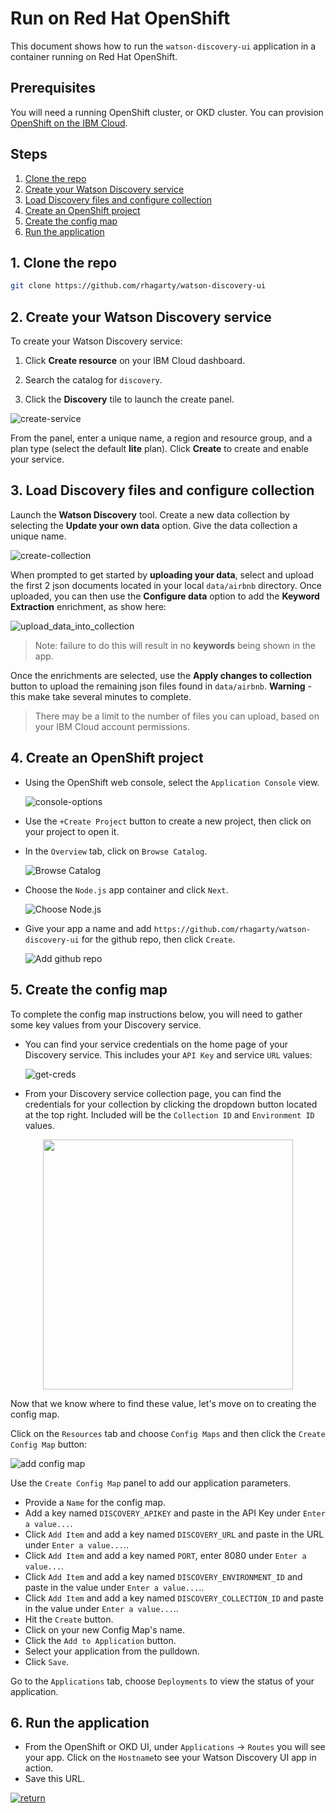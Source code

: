 # Run on Red Hat OpenShift

This document shows how to run the `watson-discovery-ui` application in a container running on Red Hat OpenShift.

## Prerequisites

You will need a running OpenShift cluster, or OKD cluster. You can provision [OpenShift on the IBM Cloud](https://cloud.ibm.com/kubernetes/catalog/openshiftcluster).

## Steps

1. [Clone the repo](#1-clone-the-repo)
1. [Create your Watson Discovery service](#2-create-your-watson-discovery-service)
1. [Load Discovery files and configure collection](#3-load-discovery-files-and-configure-collection)
1. [Create an OpenShift project](#4-create-an-openshift-project)
1. [Create the config map](#5-create-the-config-map)
1. [Run the application](#6-run-the-application)

## 1. Clone the repo

```bash
git clone https://github.com/rhagarty/watson-discovery-ui
```

## 2. Create your Watson Discovery service

To create your Watson Discovery service:

  1. Click **Create resource** on your IBM Cloud dashboard.

  2. Search the catalog for `discovery`.

  3. Click the **Discovery** tile to launch the create panel.

![create-service](https://raw.githubusercontent.com/IBM/pattern-utils/master/watson-discovery/discover-service-create.png)

From the panel, enter a unique name, a region and resource group, and a plan type (select the default **lite** plan). Click **Create** to create and enable your service.

## 3. Load Discovery files and configure collection

Launch the **Watson Discovery** tool. Create a new data collection by selecting the **Update your own data** option. Give the data collection a unique name.

![create-collection](images/create-collection.png)

When prompted to get started by **uploading your data**, select and upload the first 2 json documents located in your local `data/airbnb` directory. Once uploaded, you can then use the **Configure data** option to add the **Keyword Extraction** enrichment, as show here:

![upload_data_into_collection](images/add-keyword-enrichment.gif)

> Note: failure to do this will result in no **keywords** being shown in the app.

Once the enrichments are selected, use the **Apply changes to collection** button to upload the remaining json files found in `data/airbnb`. **Warning** - this make take several minutes to complete.

> There may be a limit to the number of files you can upload, based on your IBM Cloud account permissions.

## 4. Create an OpenShift project

* Using the OpenShift web console, select the `Application Console` view.

  ![console-options](https://raw.githubusercontent.com/IBM/pattern-utils/master/openshift/openshift-app-console-option.png)

* Use the `+Create Project` button to create a new project, then click on your project to open it.

* In the `Overview` tab, click on `Browse Catalog`.

  ![Browse Catalog](https://raw.githubusercontent.com/IBM/pattern-utils/master/openshift/openshift-browse-catalog.png)

* Choose the `Node.js` app container and click `Next`.

  ![Choose Node.js](https://raw.githubusercontent.com/IBM/pattern-utils/master/openshift/openshift-choose-nodejs.png)

* Give your app a name and add `https://github.com/rhagarty/watson-discovery-ui` for the github repo, then click `Create`.

  ![Add github repo](https://raw.githubusercontent.com/IBM/pattern-utils/master/openshift/openshift-add-github-repo.png)

## 5. Create the config map

To complete the config map instructions below, you will need to gather some key values from your Discovery service.

* You can find your service credentials on the home page of your Discovery service. This includes your `API Key` and service `URL` values:

  ![get-creds](https://raw.githubusercontent.com/IBM/pattern-utils/master/watson-discovery/get-creds.png)

* From your Discovery service collection page, you can find the credentials for your collection by clicking the dropdown button located at the top right. Included will be the `Collection ID` and `Environment ID` values.

<p align="center">
  <img width="400" src="images/get-creds.png">
</p>

Now that we know where to find these value, let's move on to creating the config map.

Click on the `Resources` tab and choose `Config Maps` and then click the `Create Config Map` button:

  ![add config map](https://raw.githubusercontent.com/IBM/pattern-utils/master/openshift/openshift-generic-config-map.png)

Use the `Create Config Map` panel to add our application parameters.

* Provide a `Name` for the config map.
* Add a key named `DISCOVERY_APIKEY` and paste in the API Key under `Enter a value...`.
* Click `Add Item` and add a key named `DISCOVERY_URL` and paste in the URL under `Enter a value...`..
* Click `Add Item` and add a key named `PORT`, enter 8080 under `Enter a value...`.
* Click `Add Item` and add a key named `DISCOVERY_ENVIRONMENT_ID` and paste in the value under `Enter a value...`..
* Click `Add Item` and add a key named `DISCOVERY_COLLECTION_ID` and paste in the value under `Enter a value...`..
* Hit the `Create` button.
* Click on your new Config Map's name.
* Click the `Add to Application` button.
* Select your application from the pulldown.
* Click `Save`.

Go to the `Applications` tab, choose `Deployments` to view the status of your application.

## 6. Run the application

* From the OpenShift or OKD UI, under `Applications` -> `Routes` you will see your app. Click on the `Hostname`to see your Watson Discovery UI app in action.
* Save this URL.

[![return](https://raw.githubusercontent.com/IBM/pattern-utils/master/deploy-buttons/return.png)](https://github.com/rhagarty/watson-discovery-ui#deployment-options)
